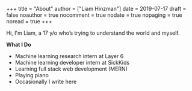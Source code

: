 +++
title = "About"
author = ["Liam Hinzman"]
date = 2019-07-17
draft = false
noauthor = true
nocomment = true
nodate = true
nopaging = true
noread = true
+++

Hi, I'm Liam, a 17 y/o who’s trying to understand the world and myself.

**What I Do**

-   Machine learning research intern at Layer 6
-   Machine learning developer intern at SickKids
-   Learning full stack web development (MERN)
-   Playing piano
-   Occasionally I write here

